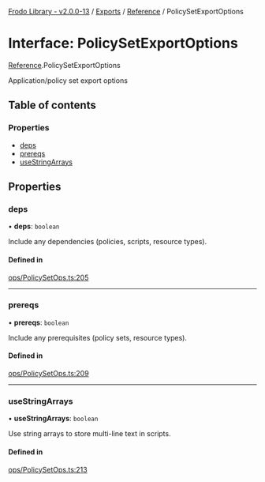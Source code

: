 [Frodo Library - v2.0.0-13](../README.md) / [Exports](../modules.md) / [Reference](../modules/Reference.md) / PolicySetExportOptions

# Interface: PolicySetExportOptions

[Reference](../modules/Reference.md).PolicySetExportOptions

Application/policy set export options

## Table of contents

### Properties

- [deps](Reference.PolicySetExportOptions.md#deps)
- [prereqs](Reference.PolicySetExportOptions.md#prereqs)
- [useStringArrays](Reference.PolicySetExportOptions.md#usestringarrays)

## Properties

### deps

• **deps**: `boolean`

Include any dependencies (policies, scripts, resource types).

#### Defined in

[ops/PolicySetOps.ts:205](https://github.com/vscheuber/frodo-lib/blob/114bd67/src/ops/PolicySetOps.ts#L205)

___

### prereqs

• **prereqs**: `boolean`

Include any prerequisites (policy sets, resource types).

#### Defined in

[ops/PolicySetOps.ts:209](https://github.com/vscheuber/frodo-lib/blob/114bd67/src/ops/PolicySetOps.ts#L209)

___

### useStringArrays

• **useStringArrays**: `boolean`

Use string arrays to store multi-line text in scripts.

#### Defined in

[ops/PolicySetOps.ts:213](https://github.com/vscheuber/frodo-lib/blob/114bd67/src/ops/PolicySetOps.ts#L213)
